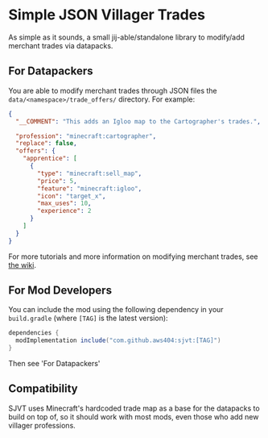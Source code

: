 # Simple JSON Villager Trades
As simple as it sounds, a small jij-able/standalone library to modify/add merchant trades via datapacks.

## For Datapackers
You are able to modify merchant trades through JSON files the `data/<namespace>/trade_offers/` directory.
For example:
```json
{
  "__COMMENT": "This adds an Igloo map to the Cartographer's trades.",

  "profession": "minecraft:cartographer",
  "replace": false,
  "offers": {
    "apprentice": [
      {
        "type": "minecraft:sell_map",
        "price": 5,
        "feature": "minecraft:igloo",
        "icon": "target_x",
        "max_uses": 10,
        "experience": 2
      }
    ]
  }
}
```
For more tutorials and more information on modifying merchant trades, see [the wiki](https://github.com/aws404/SimpleJsonVillagerTrades/wiki).

## For Mod Developers
You can include the mod using the following dependency in your `build.gradle` (where `[TAG]` is the latest version):
```gradle
dependencies {
  modImplementation include("com.github.aws404:sjvt:[TAG]")
}
```
Then see 'For Datapackers'

## Compatibility
SJVT uses Minecraft's hardcoded trade map as a base for the datapacks to build on top of, so it should work with most mods, even those who add new villager professions.
